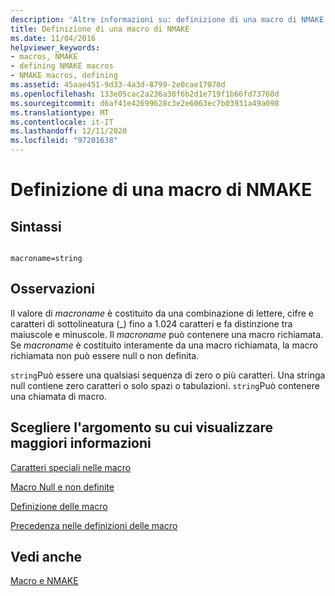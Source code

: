 ```yaml
---
description: 'Altre informazioni su: definizione di una macro di NMAKE'
title: Definizione di una macro di NMAKE
ms.date: 11/04/2016
helpviewer_keywords:
- macros, NMAKE
- defining NMAKE macros
- NMAKE macros, defining
ms.assetid: 45aae451-9d33-4a3d-8799-2e0cae17070d
ms.openlocfilehash: 133e05cac2a236a38f6b2d1e719f1b66fd73760d
ms.sourcegitcommit: d6af41e42699628c3e2e6063ec7b03931a49a098
ms.translationtype: MT
ms.contentlocale: it-IT
ms.lasthandoff: 12/11/2020
ms.locfileid: "97201638"
---
```

# <a name="defining-an-nmake-macro"></a>Definizione di una macro di NMAKE

## <a name="syntax"></a>Sintassi

```

macroname=string
```

## <a name="remarks"></a>Osservazioni

Il valore di *macroname* è costituito da una combinazione di lettere, cifre e caratteri di sottolineatura (_) fino a 1.024 caratteri e fa distinzione tra maiuscole e minuscole. Il *macroname* può contenere una macro richiamata. Se *macroname* è costituito interamente da una macro richiamata, la macro richiamata non può essere null o non definita.

`string`Può essere una qualsiasi sequenza di zero o più caratteri. Una stringa null contiene zero caratteri o solo spazi o tabulazioni. `string`Può contenere una chiamata di macro.

## <a name="what-do-you-want-to-know-more-about"></a>Scegliere l'argomento su cui visualizzare maggiori informazioni

[Caratteri speciali nelle macro](special-characters-in-macros.md)

[Macro Null e non definite](null-and-undefined-macros.md)

[Definizione delle macro](where-to-define-macros.md)

[Precedenza nelle definizioni delle macro](precedence-in-macro-definitions.md)

## <a name="see-also"></a>Vedi anche

[Macro e NMAKE](macros-and-nmake.md)
